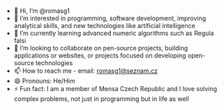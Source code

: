 - 👋 Hi, I’m @romasg1
- 👀 I’m interested in programming, software development, improving analytical skills, and new technologies like artificial intelligence 
- 🌱 I’m currently learning advanced numeric algorithms such as Regula falsi 
- 💞️ I’m looking to collaborate on pen-source projects, building applications or websites, or projects focused on developing open-source technologies
- 📫 How to reach me - email: romasg1@seznam.cz
- 😄 Pronouns: He/Him
- ⚡ Fun fact: I am a member of Mensa Czech Republic and I love solving complex problems, not just in programming but in life as well

<!---
romasg1/romasg1 is a ✨ special ✨ repository because its `README.md` (this file) appears on your GitHub profile.
You can click the Preview link to take a look at your changes.
--->
